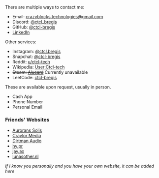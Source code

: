 There are multiple ways to contact me:

- Email: [crazyblocks.technologies@gmail.com](mailto:crazyblocks.technologies@gmail.com)
- Discord: [@ctcl_bregis](https://discord.com/users/410599005735878667)
- GitHub: [@ctcl-bregis](https://github.com/ctcl-bregis/)
- [LinkedIn](https://www.linkedin.com/in/brayden-regis-2537b3311/)

Other services:

- Instagram: [@ctcl.bregis](https://instagram.com/ctcl.bregis/)
- Snapchat: [@ctcl-bregis](https://www.snapchat.com/add/ctcl-bregis)
- Reddit: [u/ctcl-tech](https://www.reddit.com/user/ctcl-tech/)
- Wikipedia: [User:Ctcl-tech](https://en.wikipedia.org/wiki/User%3ACtcl-tech)
- ~~Steam: [Alucard](https://steamcommunity.com/id/crazyblocks2004/)~~ Currently unavailable
- LeetCode: [ctcl-bregis](https://leetcode.com/u/ctcl-bregis/)

These are available upon request, usually in person.

- Cash App
- Phone Number
- Personal Email

### Friends' Websites

- [Aurorans Solis](https://auroranssolis.github.io/)
- [Craylor Media](https://craylor.media/)
- [Dirtman Audio](https://dirtmanaudio.com/)
- [hy.pr](https://hy.pr)
- [jay.ax](https://jay.ax/)
- [lunasother.nl](https://lunasother.nl/)

*If I know you personally and you have your own website, it can be added here*